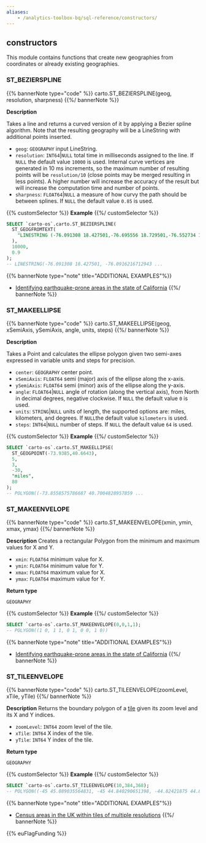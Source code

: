 ```yaml
---
aliases:
    - /analytics-toolbox-bq/sql-reference/constructors/
---
```

## constructors

<div class="badges"><div class="core"></div></div>

This module contains functions that create new geographies from coordinates or already existing geographies.


### ST_BEZIERSPLINE

{{% bannerNote type="code" %}}
carto.ST_BEZIERSPLINE(geog, resolution, sharpness)
{{%/ bannerNote %}}

**Description**

Takes a line and returns a curved version of it by applying a Bezier spline algorithm. Note that the resulting geography will be a LineString with additional points inserted.

* `geog`: `GEOGRAPHY` input LineString.
* `resolution`: `INT64`|`NULL` total time in milliseconds assigned to the line. If `NULL` the default value `10000` is used. Internal curve vertices are generated in 10 ms increments, so the maximum number of resulting points will be `resolution/10` (close points may be merged resulting in less points). A higher number will increase the accuracy of the result but will increase the computation time and number of points.
* `sharpness`: `FLOAT64`|`NULL` a measure of how curvy the path should be between splines. If `NULL` the default value `0.85` is used.

{{% customSelector %}}
**Example**
{{%/ customSelector %}}

```sql
SELECT `carto-os`.carto.ST_BEZIERSPLINE(
  ST_GEOGFROMTEXT(
    "LINESTRING (-76.091308 18.427501,-76.695556 18.729501,-76.552734 19.40443,-74.61914 19.134789,-73.652343 20.07657,-73.157958 20.210656)"
  ),
  10000,
  0.9
);
-- LINESTRING(-76.091308 18.427501, -76.0916216712943 ...
```

{{% bannerNote type="note" title="ADDITIONAL EXAMPLES"%}}
* [Identifying earthquake-prone areas in the state of California](/analytics-toolbox-bigquery/examples/identifying-earthquake-prone-areas-in-the-state-of-california/)
{{%/ bannerNote %}}

### ST_MAKEELLIPSE

{{% bannerNote type="code" %}}
carto.ST_MAKEELLIPSE(geog, xSemiAxis, ySemiAxis, angle, units, steps)
{{%/ bannerNote %}}

**Description**

Takes a Point and calculates the ellipse polygon given two semi-axes expressed in variable units and steps for precision.

* `center`: `GEOGRAPHY` center point.
* `xSemiAxis`: `FLOAT64` semi (major) axis of the ellipse along the x-axis.
* `ySemiAxis`: `FLOAT64` semi (minor) axis of the ellipse along the y-axis.
* `angle`: `FLOAT64`|`NULL` angle of rotation (along the vertical axis), from North in decimal degrees, negative clockwise. If `NULL` the default value `0` is used.
* `units`: `STRING`|`NULL` units of length, the supported options are: miles, kilometers, and degrees. If `NULL`the default value `kilometers` is used.
* `steps`: `INT64`|`NULL` number of steps. If `NULL` the default value `64` is used.

{{% customSelector %}}
**Example**
{{%/ customSelector %}}

```sql
SELECT `carto-os`.carto.ST_MAKEELLIPSE(
  ST_GEOGPOINT(-73.9385,40.6643),
  5,
  3,
  -30,
  "miles",
  80
);
-- POLYGON((-73.8558575786687 40.7004828957859 ...
```


### ST_MAKEENVELOPE

{{% bannerNote type="code" %}}
carto.ST_MAKEENVELOPE(xmin, ymin, xmax, ymax)
{{%/ bannerNote %}}

**Description**
Creates a rectangular Polygon from the minimum and maximum values for X and Y.

* `xmin`: `FLOAT64` minimum value for X.
* `ymin`: `FLOAT64` minimum value for Y.
* `xmax`: `FLOAT64` maximum value for X.
* `ymax`: `FLOAT64` maximum value for Y.

**Return type**

`GEOGRAPHY`

{{% customSelector %}}
**Example**
{{%/ customSelector %}}

```sql
SELECT `carto-os`.carto.ST_MAKEENVELOPE(0,0,1,1);
-- POLYGON((1 0, 1 1, 0 1, 0 0, 1 0))
```

{{% bannerNote type="note" title="ADDITIONAL EXAMPLES"%}}
* [Identifying earthquake-prone areas in the state of California](/analytics-toolbox-bigquery/examples/identifying-earthquake-prone-areas-in-the-state-of-california/)
{{%/ bannerNote %}}

### ST_TILEENVELOPE

{{% bannerNote type="code" %}}
carto.ST_TILEENVELOPE(zoomLevel, xTile, yTile)
{{%/ bannerNote %}}

**Description**
Returns the boundary polygon of a [tile](https://wiki.openstreetmap.org/wiki/Slippy_map_tilenames) given its zoom level and its X and Y indices.

* `zoomLevel`: `INT64` zoom level of the tile.
* `xTile`: `INT64` X index of the tile.
* `yTile`: `INT64` Y index of the tile.

**Return type**

`GEOGRAPHY`

{{% customSelector %}}
**Example**
{{%/ customSelector %}}

```sql
SELECT `carto-os`.carto.ST_TILEENVELOPE(10,384,368);
-- POLYGON((-45 45.089035564831, -45 44.840290651398, -44.82421875 44.840290651398, -44.6484375 44.840290651398, -44.6484375 45.089035564831, -44.82421875 45.089035564831, -45 45.089035564831))
```

{{% bannerNote type="note" title="ADDITIONAL EXAMPLES"%}}
* [Census areas in the UK within tiles of multiple resolutions](/analytics-toolbox-bigquery/examples/census-areas-in-the-uk-within-tiles-of-multiple-resolutions/)
{{%/ bannerNote %}}

{{% euFlagFunding %}}